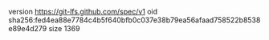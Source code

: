 version https://git-lfs.github.com/spec/v1
oid sha256:fed4ea88e7784c4b5f640bfb0c037e38b79ea56afaad758522b8538e89e4d279
size 1369
